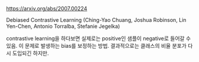 https://arxiv.org/abs/2007.00224

Debiased Contrastive Learning (Ching-Yao Chuang, Joshua Robinson, Lin Yen-Chen, Antonio Torralba, Stefanie Jegelka)

contrastive learning을 하다보면 실제로는 positive인 샘플이 negative로 들어갈 수 있음. 이 문제로 발생하는 bias를 보정하는 방법. 결과적으로는 클래스의 비율 분포가 다시 도입되긴 하지만.